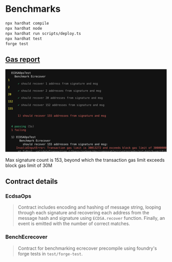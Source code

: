 # Benchmarks

```shell
npx hardhat compile
npx hardhat node
npx hardhat run scripts/deploy.ts
npx hardhat test
forge test
```
## [Gas report](gas-report.txt)

![TestImage Image](images/test_report.png)

Max signature count is 153, beyond which the transaction gas limit exceeds block gas limit of 30M

## Contract details

### EcdsaOps

> Contract includes encoding and hashing of message string, looping through each signature and recovering each address from the message hash and signature using `ECDSA.recover` function. Finally, an event is emitted with the number of correct matches.

### BenchEcrecover

> Contract for benchmarking ecrecover precompile using foundry's forge tests in `test/forge-test`.



